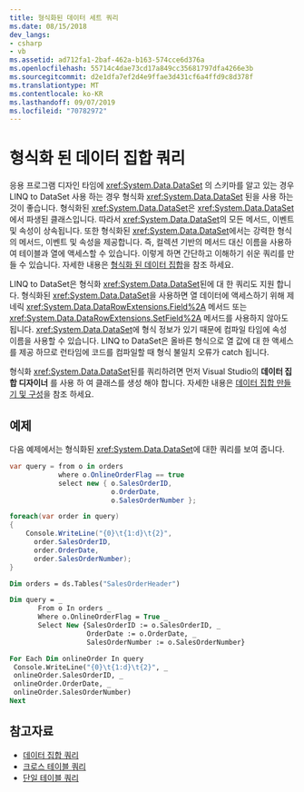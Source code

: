 ```yaml
---
title: 형식화된 데이터 세트 쿼리
ms.date: 08/15/2018
dev_langs:
- csharp
- vb
ms.assetid: ad712fa1-2baf-462a-b163-574cce6d376a
ms.openlocfilehash: 55714c4dae73cd17a849cc35681797dfa4266e3b
ms.sourcegitcommit: d2e1dfa7ef2d4e9ffae3d431cf6a4ffd9c8d378f
ms.translationtype: MT
ms.contentlocale: ko-KR
ms.lasthandoff: 09/07/2019
ms.locfileid: "70782972"
---
```

# <a name="query-typed-datasets"></a>형식화 된 데이터 집합 쿼리

응용 프로그램 디자인 타임에 <xref:System.Data.DataSet> 의 스키마를 알고 있는 경우 LINQ to DataSet 사용 하는 경우 형식화 <xref:System.Data.DataSet> 된을 사용 하는 것이 좋습니다. 형식화된 <xref:System.Data.DataSet>은 <xref:System.Data.DataSet>에서 파생된 클래스입니다. 따라서 <xref:System.Data.DataSet>의 모든 메서드, 이벤트 및 속성이 상속됩니다. 또한 형식화된 <xref:System.Data.DataSet>에서는 강력한 형식의 메서드, 이벤트 및 속성을 제공합니다. 즉, 컬렉션 기반의 메서드 대신 이름을 사용하여 테이블과 열에 액세스할 수 있습니다. 이렇게 하면 간단하고 이해하기 쉬운 쿼리를 만들 수 있습니다. 자세한 내용은 [형식화 된 데이터 집합](./dataset-datatable-dataview/typed-datasets.md)을 참조 하세요.

LINQ to DataSet은 형식화 <xref:System.Data.DataSet>된에 대 한 쿼리도 지원 합니다. 형식화된 <xref:System.Data.DataSet>을 사용하면 열 데이터에 액세스하기 위해 제네릭 <xref:System.Data.DataRowExtensions.Field%2A> 메서드 또는 <xref:System.Data.DataRowExtensions.SetField%2A> 메서드를 사용하지 않아도 됩니다. <xref:System.Data.DataSet>에 형식 정보가 있기 때문에 컴파일 타임에 속성 이름을 사용할 수 있습니다. LINQ to DataSet은 올바른 형식으로 열 값에 대 한 액세스를 제공 하므로 런타임에 코드를 컴파일할 때 형식 불일치 오류가 catch 됩니다.

형식화 <xref:System.Data.DataSet>된를 쿼리하려면 먼저 Visual Studio의 **데이터 집합 디자이너** 를 사용 하 여 클래스를 생성 해야 합니다. 자세한 내용은 [데이터 집합 만들기 및 구성](/visualstudio/data-tools/create-and-configure-datasets-in-visual-studio)을 참조 하세요.

## <a name="example"></a>예제

다음 예제에서는 형식화된 <xref:System.Data.DataSet>에 대한 쿼리를 보여 줍니다.

```csharp
var query = from o in orders
            where o.OnlineOrderFlag == true
            select new { o.SalesOrderID,
                         o.OrderDate,
                         o.SalesOrderNumber };

foreach(var order in query)
{
    Console.WriteLine("{0}\t{1:d}\t{2}",
      order.SalesOrderID,
      order.OrderDate,
      order.SalesOrderNumber);
}
```

```vb
Dim orders = ds.Tables("SalesOrderHeader")

Dim query = _
       From o In orders _
       Where o.OnlineOrderFlag = True _
       Select New {SalesOrderID := o.SalesOrderID, _
                   OrderDate := o.OrderDate, _
                   SalesOrderNumber := o.SalesOrderNumber}

For Each Dim onlineOrder In query
 Console.WriteLine("{0}\t{1:d}\t{2}", _
 onlineOrder.SalesOrderID, _
 onlineOrder.OrderDate, _
 onlineOrder.SalesOrderNumber)
Next
```

## <a name="see-also"></a>참고자료

- [데이터 집합 쿼리](querying-datasets-linq-to-dataset.md)
- [크로스 테이블 쿼리](cross-table-queries-linq-to-dataset.md)
- [단일 테이블 쿼리](single-table-queries-linq-to-dataset.md)

